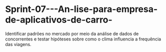 # Sprint-07---An-lise-para-empresa-de-aplicativos-de-carro-
Identificar padrões no mercado por meio da análise de dados de concorrentes e testar hipóteses sobre como o clima influencia a frequência das viagens.
